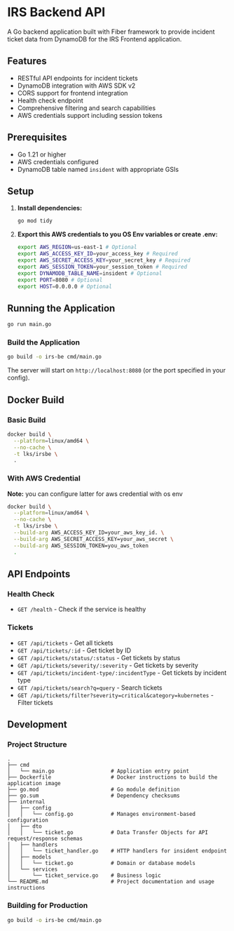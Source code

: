 # IRS Backend API

A Go backend application built with Fiber framework to provide incident ticket data from DynamoDB for the IRS Frontend application.

## Features

- RESTful API endpoints for incident tickets
- DynamoDB integration with AWS SDK v2
- CORS support for frontend integration
- Health check endpoint
- Comprehensive filtering and search capabilities
- AWS credentials support including session tokens

## Prerequisites

- Go 1.21 or higher
- AWS credentials configured
- DynamoDB table named `insident` with appropriate GSIs

## Setup

1. **Install dependencies:**
   ```bash
   go mod tidy
   ```

2. **Export this AWS credentials to you OS Env variables or create .env:**
   ```bash
   export AWS_REGION=us-east-1 # Optional
   export AWS_ACCESS_KEY_ID=your_access_key # Required
   export AWS_SECRET_ACCESS_KEY=your_secret_key # Required
   export AWS_SESSION_TOKEN=your_session_token # Required
   export DYNAMODB_TABLE_NAME=insident # Optional
   export PORT=8080 # Optional
   export HOST=0.0.0.0 # Optional
   ```

## Running the Application

```bash
go run main.go
```

### Build the Application
```bash
go build -o irs-be cmd/main.go
```

The server will start on `http://localhost:8080` (or the port specified in your config).

## Docker Build
### Basic Build
```bash
docker build \
  --platform=linux/amd64 \
  --no-cache \
  -t lks/irsbe \
  .
```
### With AWS Credential
**Note:** you can configure latter for aws credential with os env
```bash
docker build \
  --platform=linux/amd64 \
  --no-cache \
  -t lks/irsbe \
  --build-arg AWS_ACCESS_KEY_ID=your_aws_key_id. \
  --build-arg AWS_SECRET_ACCESS_KEY=your_aws_secret \
  --build-arg AWS_SESSION_TOKEN=you_aws_token
  .
```
## API Endpoints

### Health Check
- `GET /health` - Check if the service is healthy

### Tickets
- `GET /api/tickets` - Get all tickets
- `GET /api/tickets/:id` - Get ticket by ID
- `GET /api/tickets/status/:status` - Get tickets by status
- `GET /api/tickets/severity/:severity` - Get tickets by severity
- `GET /api/tickets/incident-type/:incidentType` - Get tickets by incident type
- `GET /api/tickets/search?q=query` - Search tickets
- `GET /api/tickets/filter?severity=critical&category=kubernetes` - Filter tickets

## Development

### Project Structure
```
.
├── cmd
│   └── main.go                  # Application entry point
├── Dockerfile                   # Docker instructions to build the application image
├── go.mod                       # Go module definition
├── go.sum                       # Dependency checksums
├── internal
│   ├── config
│   │   └── config.go            # Manages environment-based configuration
│   ├── dto
│   │   └── ticket.go            # Data Transfer Objects for API request/response schemas
│   ├── handlers
│   │   └── ticket_handler.go    # HTTP handlers for insident endpoint
│   ├── models
│   │   └── ticket.go            # Domain or database models
│   └── services              
│       └── ticket_service.go    # Business logic
└── README.md                    # Project documentation and usage instructions
```

### Building for Production
```bash
go build -o irs-be cmd/main.go
```
